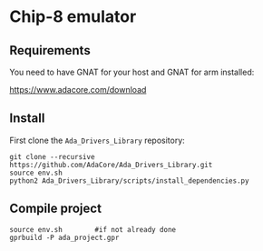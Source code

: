 # Chip-8 emulator

## Requirements

You need to have GNAT for your host and GNAT for arm installed:

https://www.adacore.com/download

## Install

First clone the `Ada_Drivers_Library` repository:
```
git clone --recursive https://github.com/AdaCore/Ada_Drivers_Library.git
source env.sh
python2 Ada_Drivers_Library/scripts/install_dependencies.py
```

## Compile project

```
source env.sh        #if not already done
gprbuild -P ada_project.gpr
```
